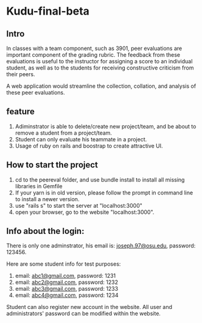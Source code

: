 # Kudu-final-beta
## Intro
In classes with a team component, such as 3901, peer evaluations are important component of the grading rubric. The feedback from these evaluations is useful to the instructor for assigning a score to an individual student, as well as to the students for receiving constructive criticism from their peers.

A web application would streamline the collection, collation, and analysis of these peer evaluations.

## feature
1. Adiminstrator is able to delete/create new project/team, and be about to remove a student from a project/team.
2. Student can only evaluate his teammate in a project.
3. Usage of ruby on rails and boostrap to create attractive UI.

## How to start the project
1. cd to the peereval folder, and use bundle install to install all missing libraries in Gemfile
2. If your yarn is in old version, please follow the prompt in command line to install a newer version.
3. use "rails s" to start the server at "localhost:3000"
4. open your browser, go to the website "localhost:3000".

## Info about the login: 
There is only one adminstrator, his email is: joseph.97@osu.edu, password: 123456.

Here are some student info for test purposes:
1. email: abc1@gmail.com, password: 1231
2. email: abc2@gmail.com, password: 1232
3. email: abc3@gmail.com, password: 1233
4. email: abc4@gmail.com, password: 1234

Student can also register new account in the website. All user and administrators' password can be modified within the website.

